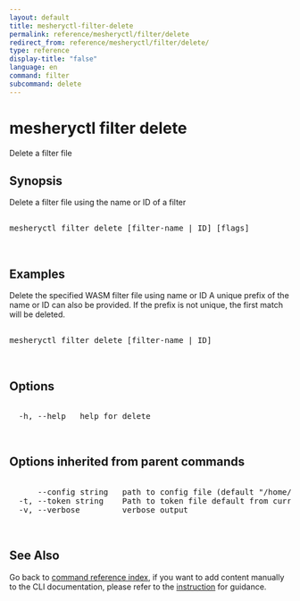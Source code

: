 ```yaml
---
layout: default
title: mesheryctl-filter-delete
permalink: reference/mesheryctl/filter/delete
redirect_from: reference/mesheryctl/filter/delete/
type: reference
display-title: "false"
language: en
command: filter
subcommand: delete
---
```


# mesheryctl filter delete

Delete a filter file

## Synopsis

Delete a filter file using the name or ID of a filter

<pre class='codeblock-pre'>
<div class='codeblock'>
mesheryctl filter delete [filter-name | ID] [flags]

</div>
</pre> 

## Examples

Delete the specified WASM filter file using name or ID
A unique prefix of the name or ID can also be provided. If the prefix is not unique, the first match will be deleted.
<pre class='codeblock-pre'>
<div class='codeblock'>
mesheryctl filter delete [filter-name | ID]

</div>
</pre> 

## Options

<pre class='codeblock-pre'>
<div class='codeblock'>
  -h, --help   help for delete

</div>
</pre>

## Options inherited from parent commands

<pre class='codeblock-pre'>
<div class='codeblock'>
      --config string   path to config file (default "/home/runner/.meshery/config.yaml")
  -t, --token string    Path to token file default from current context
  -v, --verbose         verbose output

</div>
</pre>

## See Also

Go back to [command reference index](/reference/mesheryctl/), if you want to add content manually to the CLI documentation, please refer to the [instruction](/project/contributing/contributing-cli#preserving-manually-added-documentation) for guidance.
